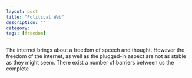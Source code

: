 ```yaml
---
layout: post
title: "Political Web"
description: ""
category: 
tags: [freedom]
---
```


The internet brings about a freedom of speech and thought. However the freedom of the internet, as well as the plugged-in aspect are not as stable as they might seem. There exist a number of barriers between us the complete 


